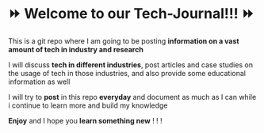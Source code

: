 #  :fast_forward: Welcome to our Tech-Journal!!! :fast_forward: 

This is a git repo where I am going to be posting **information on a vast amount of tech in industry and research**

I will discuss **tech in different industries**, post articles and case studies on the usage of tech in those industries, and also provide some educational information as well

I will try to **post** in this repo **everyday** and document as much as I can while i continue to learn more and build my knowledge 

**Enjoy** and I hope you **learn something new** ! ! !
